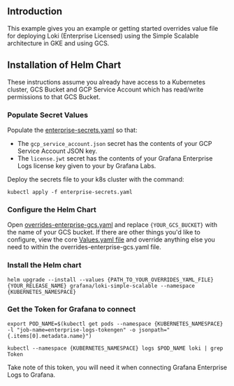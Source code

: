 ## Introduction
This example gives you an example or getting started overrides value file for deploying Loki (Enterprise Licensed) using the Simple Scalable architecture in GKE and using GCS.

## Installation of Helm Chart
These instructions assume you already have access to a Kubernetes cluster, GCS Bucket and GCP Service Account which has read/write permissions to that GCS Bucket.

### Populate Secret Values
Populate the [enterprise-secrets.yaml](./enterprise-secrets.yaml) so that:
- The `gcp_service_account.json` secret has the contents of your GCP Service Account JSON key.
- The `license.jwt` secret has the contents of your Grafana Enterprise Logs license key given to your by Grafana Labs.

Deploy the secrets file to your k8s cluster with the command:

`kubectl apply -f enterprise-secrets.yaml`

### Configure the Helm Chart
Open [overrides-enterprise-gcs.yaml](./overrides-enterprise-gcs.yaml) and replace `{YOUR_GCS_BUCKET}` with the name of your GCS bucket. If there are other things you'd like to configure, view the core [Values.yaml file](https://github.com/grafana/helm-charts/blob/main/charts/loki-simple-scalable/values.yaml) and override anything else you need to within the overrides-enterprise-gcs.yaml file.

### Install the Helm chart

`helm upgrade --install --values {PATH_TO_YOUR_OVERRIDES_YAML_FILE} {YOUR_RELEASE_NAME} grafana/loki-simple-scalable --namespace {KUBERNETES_NAMESPACE}`

### Get the Token for Grafana to connect
`export POD_NAME=$(kubectl get pods --namespace {KUBERNETES_NAMESPACE} -l "job-name=enterprise-logs-tokengen" -o jsonpath="{.items[0].metadata.name}")`

`kubectl --namespace {KUBERNETES_NAMESPACE} logs $POD_NAME loki | grep Token`

Take note of this token, you will need it when connecting Grafana Enterprise Logs to Grafana.
